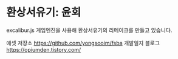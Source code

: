 # 환상서유기: 윤회

excalibur.js 게임엔진을 사용해 환상서유기의 리메이크를 만들고 있습니다.

애셋 저장소 https://github.com/yongsooim/fsba
개발일지 블로그 https://opiumden.tistory.com/
